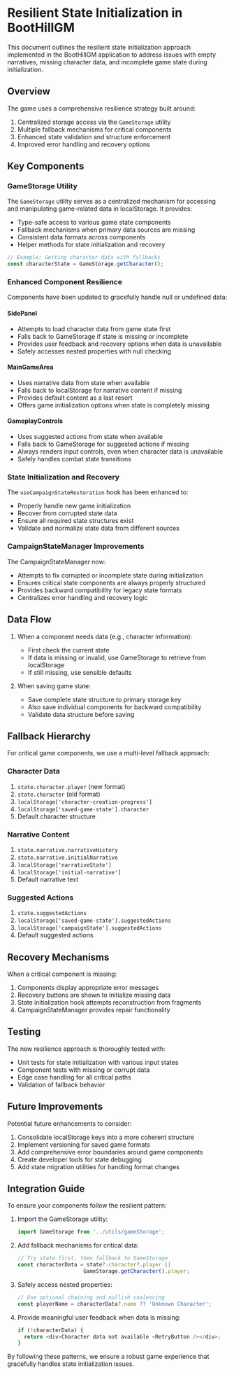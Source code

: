 # Resilient State Initialization in BootHillGM

This document outlines the resilient state initialization approach implemented in the BootHillGM application to address issues with empty narratives, missing character data, and incomplete game state during initialization.

## Overview

The game uses a comprehensive resilience strategy built around:

1. Centralized storage access via the `GameStorage` utility
2. Multiple fallback mechanisms for critical components
3. Enhanced state validation and structure enforcement
4. Improved error handling and recovery options

## Key Components

### GameStorage Utility

The `GameStorage` utility serves as a centralized mechanism for accessing and manipulating game-related data in localStorage. It provides:

- Type-safe access to various game state components
- Fallback mechanisms when primary data sources are missing
- Consistent data formats across components
- Helper methods for state initialization and recovery

```typescript
// Example: Getting character data with fallbacks
const characterState = GameStorage.getCharacter();
```

### Enhanced Component Resilience

Components have been updated to gracefully handle null or undefined data:

#### SidePanel
- Attempts to load character data from game state first
- Falls back to GameStorage if state is missing or incomplete
- Provides user feedback and recovery options when data is unavailable
- Safely accesses nested properties with null checking

#### MainGameArea
- Uses narrative data from state when available
- Falls back to localStorage for narrative content if missing
- Provides default content as a last resort
- Offers game initialization options when state is completely missing

#### GameplayControls
- Uses suggested actions from state when available
- Falls back to GameStorage for suggested actions if missing
- Always renders input controls, even when character data is unavailable
- Safely handles combat state transitions

### State Initialization and Recovery

The `useCampaignStateRestoration` hook has been enhanced to:

- Properly handle new game initialization
- Recover from corrupted state data
- Ensure all required state structures exist
- Validate and normalize state data from different sources

### CampaignStateManager Improvements

The CampaignStateManager now:

- Attempts to fix corrupted or incomplete state during initialization
- Ensures critical state components are always properly structured
- Provides backward compatibility for legacy state formats
- Centralizes error handling and recovery logic

## Data Flow

1. When a component needs data (e.g., character information):
   - First check the current state
   - If data is missing or invalid, use GameStorage to retrieve from localStorage
   - If still missing, use sensible defaults

2. When saving game state:
   - Save complete state structure to primary storage key
   - Also save individual components for backward compatibility
   - Validate data structure before saving

## Fallback Hierarchy

For critical game components, we use a multi-level fallback approach:

### Character Data
1. `state.character.player` (new format)
2. `state.character` (old format)
3. `localStorage['character-creation-progress']`
4. `localStorage['saved-game-state'].character`
5. Default character structure

### Narrative Content
1. `state.narrative.narrativeHistory`
2. `state.narrative.initialNarrative`
3. `localStorage['narrativeState']`
4. `localStorage['initial-narrative']`
5. Default narrative text

### Suggested Actions
1. `state.suggestedActions`
2. `localStorage['saved-game-state'].suggestedActions`
3. `localStorage['campaignState'].suggestedActions`
4. Default suggested actions

## Recovery Mechanisms

When a critical component is missing:

1. Components display appropriate error messages
2. Recovery buttons are shown to initialize missing data
3. State initialization hook attempts reconstruction from fragments
4. CampaignStateManager provides repair functionality

## Testing

The new resilience approach is thoroughly tested with:

- Unit tests for state initialization with various input states
- Component tests with missing or corrupt data
- Edge case handling for all critical paths
- Validation of fallback behavior

## Future Improvements

Potential future enhancements to consider:

1. Consolidate localStorage keys into a more coherent structure
2. Implement versioning for saved game formats
3. Add comprehensive error boundaries around game components
4. Create developer tools for state debugging
5. Add state migration utilities for handling format changes

## Integration Guide

To ensure your components follow the resilient pattern:

1. Import the GameStorage utility:
   ```typescript
   import GameStorage from '../utils/gameStorage';
   ```

2. Add fallback mechanisms for critical data:
   ```typescript
   // Try state first, then fallback to GameStorage
   const characterData = state?.character?.player || 
                        GameStorage.getCharacter().player;
   ```

3. Safely access nested properties:
   ```typescript
   // Use optional chaining and nullish coalescing
   const playerName = characterData?.name ?? 'Unknown Character';
   ```

4. Provide meaningful user feedback when data is missing:
   ```typescript
   if (!characterData) {
     return <div>Character data not available <RetryButton /></div>;
   }
   ```

By following these patterns, we ensure a robust game experience that gracefully handles state initialization issues.
